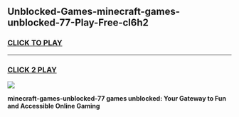 
## Unblocked-Games-minecraft-games-unblocked-77-Play-Free-cl6h2
<h3>
<a href="https://premium76.site?title=minecraft-games-unblocked-77&ref=23A">CLICK TO PLAY</a></h3>
<hr>

<h3>
<a href="https://premium76.site?title=minecraft-games-unblocked-77&ref=23A">CLICK 2 PLAY</a>
  
</h3>

<a href="https://premium76.site?title=minecraft-games-unblocked-77&ref=23A"><img src="https://clearcache.store/games.png"></a>


**minecraft-games-unblocked-77 games unblocked: Your Gateway to Fun and Accessible Online Gaming**
